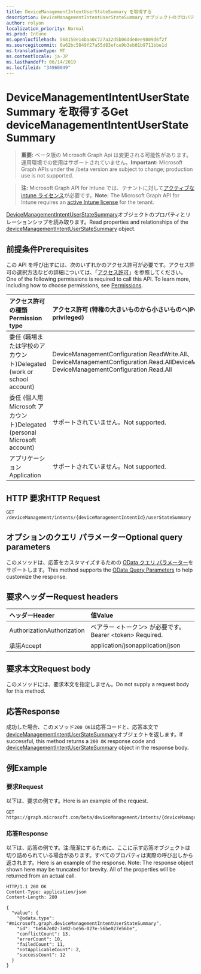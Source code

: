 ```yaml
---
title: DeviceManagementIntentUserStateSummary を取得する
description: DeviceManagementIntentUserStateSummary オブジェクトのプロパティとリレーションシップを読み取ります。
author: rolyon
localization_priority: Normal
ms.prod: Intune
ms.openlocfilehash: 568150e14baa0c727a32d5b06dde8ee9809d6f2f
ms.sourcegitcommit: 0a62bc5849f27a55d83efce9b3eb01b9711bbe1d
ms.translationtype: MT
ms.contentlocale: ja-JP
ms.lasthandoff: 06/14/2019
ms.locfileid: "34960049"
---
```

# <a name="get-devicemanagementintentuserstatesummary"></a><span data-ttu-id="6a6f3-103">DeviceManagementIntentUserStateSummary を取得する</span><span class="sxs-lookup"><span data-stu-id="6a6f3-103">Get deviceManagementIntentUserStateSummary</span></span>

> <span data-ttu-id="6a6f3-104">**重要:** ベータ版の Microsoft Graph Api は変更される可能性があります。運用環境での使用はサポートされていません。</span><span class="sxs-lookup"><span data-stu-id="6a6f3-104">**Important:** Microsoft Graph APIs under the /beta version are subject to change; production use is not supported.</span></span>

> <span data-ttu-id="6a6f3-105">**注:** Microsoft Graph API for Intune では、テナントに対して[アクティブな intune ライセンス](https://go.microsoft.com/fwlink/?linkid=839381)が必要です。</span><span class="sxs-lookup"><span data-stu-id="6a6f3-105">**Note:** The Microsoft Graph API for Intune requires an [active Intune license](https://go.microsoft.com/fwlink/?linkid=839381) for the tenant.</span></span>

<span data-ttu-id="6a6f3-106">[DeviceManagementIntentUserStateSummary](../resources/intune-deviceintent-devicemanagementintentuserstatesummary.md)オブジェクトのプロパティとリレーションシップを読み取ります。</span><span class="sxs-lookup"><span data-stu-id="6a6f3-106">Read properties and relationships of the [deviceManagementIntentUserStateSummary](../resources/intune-deviceintent-devicemanagementintentuserstatesummary.md) object.</span></span>

## <a name="prerequisites"></a><span data-ttu-id="6a6f3-107">前提条件</span><span class="sxs-lookup"><span data-stu-id="6a6f3-107">Prerequisites</span></span>
<span data-ttu-id="6a6f3-p101">この API を呼び出すには、次のいずれかのアクセス許可が必要です。アクセス許可の選択方法などの詳細については、「[アクセス許可](/graph/permissions-reference)」を参照してください。</span><span class="sxs-lookup"><span data-stu-id="6a6f3-p101">One of the following permissions is required to call this API. To learn more, including how to choose permissions, see [Permissions](/graph/permissions-reference).</span></span>

|<span data-ttu-id="6a6f3-110">アクセス許可の種類</span><span class="sxs-lookup"><span data-stu-id="6a6f3-110">Permission type</span></span>|<span data-ttu-id="6a6f3-111">アクセス許可 (特権の大きいものから小さいものへ)</span><span class="sxs-lookup"><span data-stu-id="6a6f3-111">Permissions (from most to least privileged)</span></span>|
|:---|:---|
|<span data-ttu-id="6a6f3-112">委任 (職場または学校のアカウント)</span><span class="sxs-lookup"><span data-stu-id="6a6f3-112">Delegated (work or school account)</span></span>|<span data-ttu-id="6a6f3-113">DeviceManagementConfiguration.ReadWrite.All、DeviceManagementConfiguration.Read.All</span><span class="sxs-lookup"><span data-stu-id="6a6f3-113">DeviceManagementConfiguration.ReadWrite.All, DeviceManagementConfiguration.Read.All</span></span>|
|<span data-ttu-id="6a6f3-114">委任 (個人用 Microsoft アカウント)</span><span class="sxs-lookup"><span data-stu-id="6a6f3-114">Delegated (personal Microsoft account)</span></span>|<span data-ttu-id="6a6f3-115">サポートされていません。</span><span class="sxs-lookup"><span data-stu-id="6a6f3-115">Not supported.</span></span>|
|<span data-ttu-id="6a6f3-116">アプリケーション</span><span class="sxs-lookup"><span data-stu-id="6a6f3-116">Application</span></span>|<span data-ttu-id="6a6f3-117">サポートされていません。</span><span class="sxs-lookup"><span data-stu-id="6a6f3-117">Not supported.</span></span>|

## <a name="http-request"></a><span data-ttu-id="6a6f3-118">HTTP 要求</span><span class="sxs-lookup"><span data-stu-id="6a6f3-118">HTTP Request</span></span>
<!-- {
  "blockType": "ignored"
}
-->
``` http
GET /deviceManagement/intents/{deviceManagementIntentId}/userStateSummary
```

## <a name="optional-query-parameters"></a><span data-ttu-id="6a6f3-119">オプションのクエリ パラメーター</span><span class="sxs-lookup"><span data-stu-id="6a6f3-119">Optional query parameters</span></span>
<span data-ttu-id="6a6f3-120">このメソッドは、応答をカスタマイズするための [OData クエリ パラメーター](https://docs.microsoft.com/en-us/graph/query-parameters)をサポートします。</span><span class="sxs-lookup"><span data-stu-id="6a6f3-120">This method supports the [OData Query Parameters](https://docs.microsoft.com/en-us/graph/query-parameters) to help customize the response.</span></span>

## <a name="request-headers"></a><span data-ttu-id="6a6f3-121">要求ヘッダー</span><span class="sxs-lookup"><span data-stu-id="6a6f3-121">Request headers</span></span>
|<span data-ttu-id="6a6f3-122">ヘッダー</span><span class="sxs-lookup"><span data-stu-id="6a6f3-122">Header</span></span>|<span data-ttu-id="6a6f3-123">値</span><span class="sxs-lookup"><span data-stu-id="6a6f3-123">Value</span></span>|
|:---|:---|
|<span data-ttu-id="6a6f3-124">Authorization</span><span class="sxs-lookup"><span data-stu-id="6a6f3-124">Authorization</span></span>|<span data-ttu-id="6a6f3-125">ベアラー &lt;トークン&gt; が必要です。</span><span class="sxs-lookup"><span data-stu-id="6a6f3-125">Bearer &lt;token&gt; Required.</span></span>|
|<span data-ttu-id="6a6f3-126">承諾</span><span class="sxs-lookup"><span data-stu-id="6a6f3-126">Accept</span></span>|<span data-ttu-id="6a6f3-127">application/json</span><span class="sxs-lookup"><span data-stu-id="6a6f3-127">application/json</span></span>|

## <a name="request-body"></a><span data-ttu-id="6a6f3-128">要求本文</span><span class="sxs-lookup"><span data-stu-id="6a6f3-128">Request body</span></span>
<span data-ttu-id="6a6f3-129">このメソッドには、要求本文を指定しません。</span><span class="sxs-lookup"><span data-stu-id="6a6f3-129">Do not supply a request body for this method.</span></span>

## <a name="response"></a><span data-ttu-id="6a6f3-130">応答</span><span class="sxs-lookup"><span data-stu-id="6a6f3-130">Response</span></span>
<span data-ttu-id="6a6f3-131">成功した場合、このメソッド`200 OK`は応答コードと、応答本文で[deviceManagementIntentUserStateSummary](../resources/intune-deviceintent-devicemanagementintentuserstatesummary.md)オブジェクトを返します。</span><span class="sxs-lookup"><span data-stu-id="6a6f3-131">If successful, this method returns a `200 OK` response code and [deviceManagementIntentUserStateSummary](../resources/intune-deviceintent-devicemanagementintentuserstatesummary.md) object in the response body.</span></span>

## <a name="example"></a><span data-ttu-id="6a6f3-132">例</span><span class="sxs-lookup"><span data-stu-id="6a6f3-132">Example</span></span>

### <a name="request"></a><span data-ttu-id="6a6f3-133">要求</span><span class="sxs-lookup"><span data-stu-id="6a6f3-133">Request</span></span>
<span data-ttu-id="6a6f3-134">以下は、要求の例です。</span><span class="sxs-lookup"><span data-stu-id="6a6f3-134">Here is an example of the request.</span></span>
``` http
GET https://graph.microsoft.com/beta/deviceManagement/intents/{deviceManagementIntentId}/userStateSummary
```

### <a name="response"></a><span data-ttu-id="6a6f3-135">応答</span><span class="sxs-lookup"><span data-stu-id="6a6f3-135">Response</span></span>
<span data-ttu-id="6a6f3-p102">以下は、応答の例です。注:簡潔にするために、ここに示す応答オブジェクトは切り詰められている場合があります。すべてのプロパティは実際の呼び出しから返されます。</span><span class="sxs-lookup"><span data-stu-id="6a6f3-p102">Here is an example of the response. Note: The response object shown here may be truncated for brevity. All of the properties will be returned from an actual call.</span></span>
``` http
HTTP/1.1 200 OK
Content-Type: application/json
Content-Length: 280

{
  "value": {
    "@odata.type": "#microsoft.graph.deviceManagementIntentUserStateSummary",
    "id": "be567e02-7e02-be56-027e-56be027e56be",
    "conflictCount": 13,
    "errorCount": 10,
    "failedCount": 11,
    "notApplicableCount": 2,
    "successCount": 12
  }
}
```






